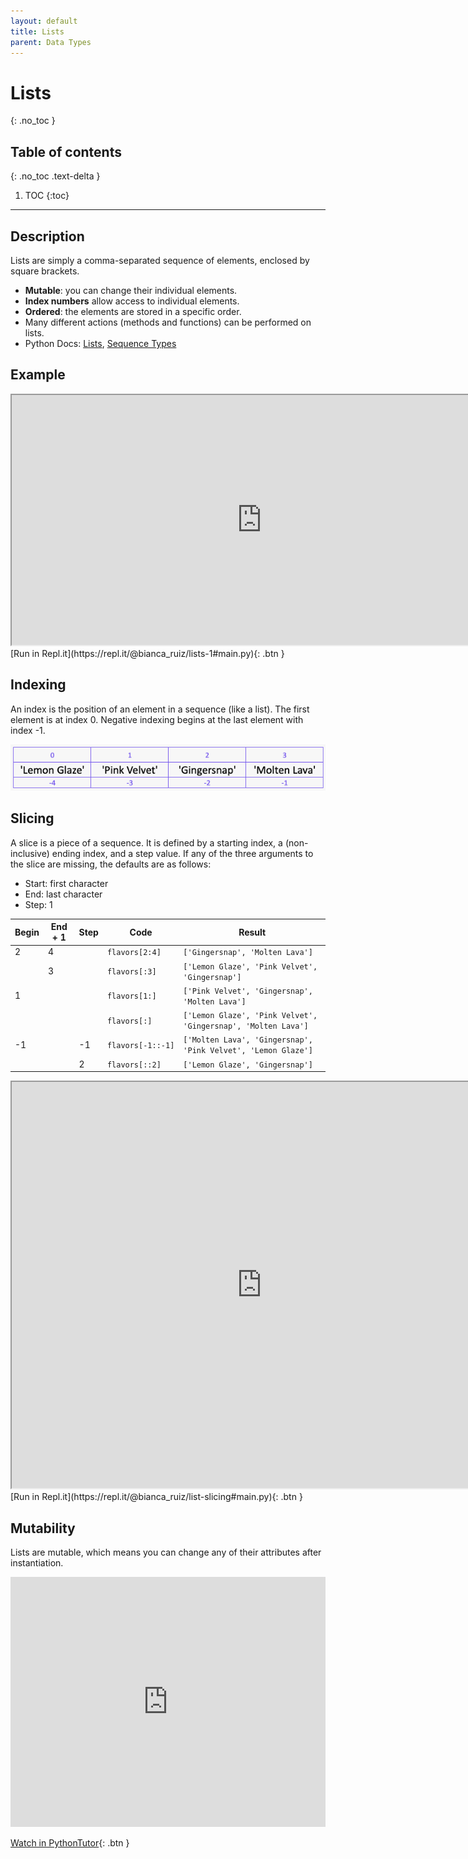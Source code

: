 ```yaml
---
layout: default
title: Lists
parent: Data Types
---
```

# Lists
{: .no_toc }
## Table of contents
{: .no_toc .text-delta }

1. TOC
{:toc}

---

## Description
Lists are simply a comma-separated sequence of elements, enclosed by square brackets.
- **Mutable**: you can change their individual elements.
- **Index numbers** allow access to individual elements. 
- **Ordered**: the elements are stored in a specific order.
- Many different actions (methods and functions) can be performed on lists. 
- Python Docs: [Lists](https://docs.python.org/3/tutorial/introduction.html#lists), [Sequence Types](https://docs.python.org/3/library/stdtypes.html#sequence-types-list-tuple-range)

## Example

<iframe width="800" height="400" frameborder="1" src="https://pythontutor.com/iframe-embed.html#code=flavors%20%3D%20%5B'Lemon%20Glaze',%20'Pink%20Velvet',%20%0A'Gingersnap',%20'Molten%20Lava'%5D%0A%0Alength%20%3D%20len%28flavors%29%20%20%20%20%20%20%20%20%20%20%20%20%20%20%20%0Ag_index%20%3D%20flavors.index%28'Gingersnap'%29%0Aflavors.remove%28'Molten%20Lava'%29%20%20%20%20%20%20%20%0Aflavors.append%28'Molten%20Lava'%29%20%20%20%20%20%0Afirst_element%20%3D%20flavors%5B0%5D%20%20%20%20%20%20%20%20%20%20%20%20%20%20%20%20%20%20%0Alast_element%20%3D%20flavors%5B-1%5D%20%20%20%20%20%20%20%20%20%20%20%20%20%20%20%20%0Aflavors_slice%20%3D%20flavors%5B1%3A3%5D%20%20%20%20%20%20%20%20%20%20%20%20%20%20%20%20%0A&codeDivHeight=400&codeDivWidth=350&cumulative=false&curInstr=0&heapPrimitives=nevernest&origin=opt-frontend.js&py=3&rawInputLstJSON=%5B%5D&textReferences=false"> </iframe>
[Run in Repl.it](https://repl.it/@bianca_ruiz/lists-1#main.py){: .btn }

## Indexing
An index is the position of an element in a sequence (like a list). The first element is at index 0. Negative indexing begins at the last element with index -1. 

![](/assets/list-index.png)

## Slicing
A slice is a piece of a sequence. It is defined by a starting index, a (non-inclusive) ending index, and a step value. If any of the three arguments to the slice are missing, the defaults are as follows:
- Start: first character
- End: last character
- Step: 1 

| Begin | End + 1 | Step | Code                  | Result                                                            |
|-------|---------|------|-----------------------|-------------------------------------------------------------------|
| 2     | 4       |      | ```flavors[2:4]```    | ```['Gingersnap', 'Molten Lava']```                               |
|       | 3       |      | ```flavors[:3]```     | ```['Lemon Glaze', 'Pink Velvet', 'Gingersnap']```                |
| 1     |         |      | ```flavors[1:]```     | ```['Pink Velvet', 'Gingersnap', 'Molten Lava']```                |
|       |         |      | ```flavors[:]```      | ```['Lemon Glaze', 'Pink Velvet', 'Gingersnap', 'Molten Lava']``` |
| -1    |         | -1   | ```flavors[-1::-1]``` | ```['Molten Lava', 'Gingersnap', 'Pink Velvet', 'Lemon Glaze']``` |
|       |         | 2    | ```flavors[::2]```    | ```['Lemon Glaze', 'Gingersnap']```                               |   

<iframe width="800" height="650" frameborder="1" src="https://pythontutor.com/iframe-embed.html#code=flavors%20%3D%20%5B'Lemon%20Glaze',%20'Pink%20Velvet',%20%0A'Gingersnap',%20'Molten%20Lava'%5D%0A%0Aslice_1%20%3D%20flavors%5B2%3A4%5D%0Aslice_2%20%3D%20flavors%5B%3A3%5D%0Aslice_3%20%3D%20flavors%5B1%3A%5D%0Aslice_4%20%3D%20flavors%5B%3A%5D%0Aslice_5%20%3D%20flavors%5B-1%3A%3A-1%5D%0Aslice_6%20%3D%20flavors%5B%3A%3A2%5D%20%20%20%20%20%20%20%20%20%20%20%20%20%20%20%0A&codeDivHeight=400&codeDivWidth=350&cumulative=false&curInstr=0&heapPrimitives=nevernest&origin=opt-frontend.js&py=3&rawInputLstJSON=%5B%5D&textReferences=false"> </iframe>
[Run in Repl.it](https://repl.it/@bianca_ruiz/list-slicing#main.py){: .btn }

## Mutability
Lists are mutable, which means you can change any of their attributes after instantiation. 

<iframe height="400px" width="100%" src="https://repl.it/@bianca_ruiz/list-mutability?lite=true" scrolling="no" frameborder="no" allowtransparency="true" allowfullscreen="true" sandbox="allow-forms allow-pointer-lock allow-popups allow-same-origin allow-scripts allow-modals"></iframe>

[Watch in PythonTutor](http://www.pythontutor.com/visualize.html#code=def%20main%28%29%3A%0A%20%20%20%20%0A%20%20%20%20flavors%20%3D%20%5B'Lemon%20Glaze',%20'Pink%20Velvet',%20'Gingersnap',%20'Molten%20Lava'%5D%0A%20%20%20%20flavors%5B2%5D%20%3D%20'Strawberry%20Poptart'%0A%20%20%20%20print%28flavors%29%0A%0Aif%20__name__%20%3D%3D%20'__main__'%3A%0A%20%20%20%20main%28%29&cumulative=false&curInstr=0&heapPrimitives=nevernest&mode=display&origin=opt-frontend.js&py=3&rawInputLstJSON=%5B%5D&textReferences=false){: .btn }
